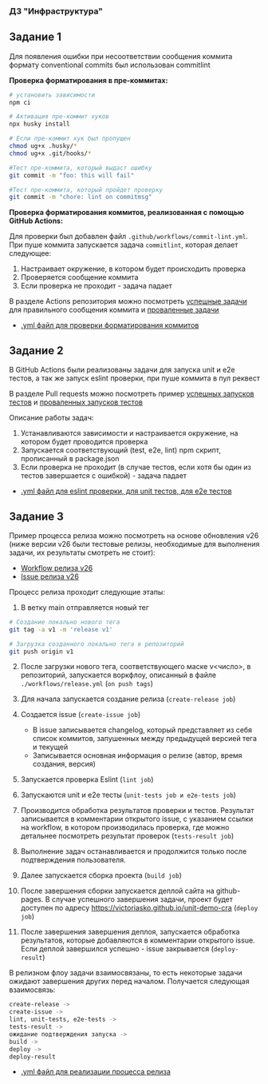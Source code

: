 ### ДЗ "Инфраструктура"

## Задание 1
Для появления ошибки при несоответствии сообщения коммита формату conventional commits был использован commitlint<br/>

**Проверка форматирования в пре-коммитах:**
```sh
# установить зависимости
npm ci

# Активация пре-коммит хуков
npx husky install

# Если пре-коммит хук был пропущен
chmod ug+x .husky/*
chmod ug+x .git/hooks/*

#Тест пре-коммита, который выдаст ошибку
git commit -m "foo: this will fail"

#Тест пре-коммита, который пройдет проверку
git commit -m "chore: lint on commitmsg"
```

**Проверка форматирования коммитов, реализованная с помощью GitHub Actions:**<br/>

Для проверки был добавлен файл `.github/workflows/commit-lint.yml`. При пуше коммита запускается задача `commitlint`, которая делает следующее:
1. Настраивает окружение, в котором будет происходить проверка
2. Проверяется сообщение коммита
3. Если проверка не проходит - задача падает

В разделе Actions репозитория можно посмотреть [успешные задачи](https://github.com/VictoriaSko/unit-demo-cra/actions/runs/5569473402) для правильного сообщения коммита и [проваленные задачи](https://github.com/VictoriaSko/unit-demo-cra/actions/runs/5569479726)

- [.yml файл для проверки форматирования коммитов](https://github.com/VictoriaSko/unit-demo-cra/blob/main/.github/workflows/commit-lint.yml)

## Задание 2

В GitHub Actions были реализованы задачи для запуска unit и e2e тестов, а так же запуск eslint проверки, при пуше коммита в пул реквест <br>

В разделе Pull requests можно посмотреть пример [успешных запусков тестов](https://github.com/VictoriaSko/unit-demo-cra/pull/37) и [проваленных запусков тестов](https://github.com/VictoriaSko/unit-demo-cra/pull/38)

Описание работы задач:
1. Устанавливаются зависимости и настраивается окружение, на котором будет проводится проверка
2. Запускается соответствующий (test, e2e, lint) npm скрипт, прописанный в package.json
3. Если проверка не проходит (в случае тестов, если хотя бы один из тестов завершается с ошибкой) - задача падает

- [.yml файл для eslint проверки, для unit тестов, для e2e тестов](https://github.com/VictoriaSko/unit-demo-cra/blob/main/.github/workflows/pr-checks.yml)

## Задание 3

Пример процесса релиза можно посмотреть на основе обновления v26 (ниже версии v26 были тестовые релизы, необходимые для выполнения задачи, их результаты смотреть не стоит):<br>
* [Workflow релиза v26](https://github.com/VictoriaSko/unit-demo-cra/actions/runs/5569427009)
* [Issue релиза v26](https://github.com/VictoriaSko/unit-demo-cra/issues/36)

Процесс релиза проходит следующие этапы:
1. В ветку main отправляется новый тег
```sh
# Создание локально нового тега
git tag -a v1 -m 'release v1' 

# Загрузка созданного локально тега в репозиторий
git push origin v1
```

2. После загрузки нового тега, соответствующего маске v<число>, в репозиторий, запускается воркфлоу, описанный в файле `./workflows/release.yml` (`on push tags`)

3. Для начала запускается создание релиза (`create-release job`)

4. Создается issue (`create-issue job`)
    - В issue записывается changelog, который представляет из себя список коммитов, запушенных между предыдущей версией тега и текущей
    - Записывается основная информация о релизе (автор, время создания, версия)

5. Запускается проверка Eslint (`lint job`)

6. Запускаются unit и e2e тесты (`unit-tests job и e2e-tests job`)

7. Производится обработка результатов проверки и тестов. Результат записывается в комментарии открытого issue, с указанием ссылки на workflow, в котором производилась проверка, где можно детальнее посмотреть результат проверок (`tests-result job`)

8. Выполнение задач останавливается и продолжится только после подтверждения пользователя.

9. Далее запускается сборка проекта (`build job`)

10. После завершения сборки запускается деплой сайта на github-pages. В случае успешного завершения задачи, проект будет доступен по адресу https://victoriasko.github.io/unit-demo-cra (`deploy job`)

11. После завершения завершения деплоя, запускается обработка результатов, которые добавляются в комментарии открытого issue. Если деплой завершился успешно - issue закрывается (`deploy-result`)

В релизном флоу задачи взаимосвязаны, то есть некоторые задачи ожидают завершения других перед началом. Получается следующая взаимосвязь:

```sh
create-release -> 
create-issue -> 
lint, unit-tests, e2e-tests -> 
tests-result -> 
ожидание подтверждения запуска -> 
build -> 
deploy -> 
deploy-result
```

- [.yml файл для реализации процесса релиза](https://github.com/VictoriaSko/unit-demo-cra/blob/main/.github/workflows/release.yml)